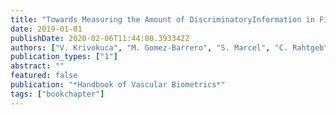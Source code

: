 ```yaml
---
title: "Towards Measuring the Amount of DiscriminatoryInformation in Fingervein using a Relative Entropy Estimator"
date: 2019-01-01
publishDate: 2020-02-06T11:44:00.393342Z
authors: ["V. Krivokuca", "M. Gomez-Barrero", "S. Marcel", "C. Rahtgeb", "C. Busch"]
publication_types: ["1"]
abstract: ""
featured: false
publication: "*Handbook of Vascular Biometrics*"
tags: ["bookchapter"]
---
```


